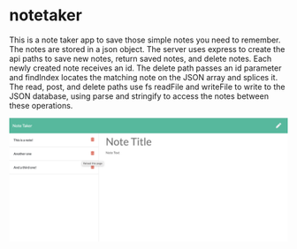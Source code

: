 # notetaker
This is a note taker app to save those simple notes you need to remember. The notes are stored in a json object. The server uses express to create the api paths to save new notes, return saved notes, and delete notes. Each newly created note receives an id. The delete path passes an id parameter and findIndex locates the matching note on the JSON array and splices it. The read, post, and delete paths use fs readFile and writeFile to write to the JSON database, using parse and stringify to access the notes between these operations.

![screenshot](https://github.com/paulsloderbeck/notetaker/blob/master/screenshot.png)